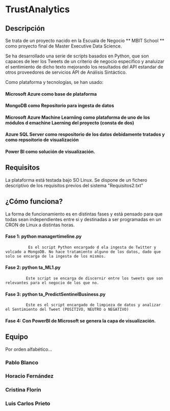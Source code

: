 # TrustAnalytics

## Descripción
Se trata de un proyecto nacido en la Escuala de Negocio ** MBIT School ** como proyecto final de Master Executive Data Science.

Se ha desarrollado una serie de scripts basados en Python, que son capaces de leer los Tweets de un criterio de negocio específico y analuizar el sentimiento de dicho texto mejorando los resultados del API estandar de otros proveedores de servicios API de Análisis Sintáctico.

Como plataforma y tecnologías, se han usado:
   #### Microsoft Azure como base de plataforma
   #### MongoDB como Repositorio para ingesta de datos
   #### Microsoft Azure Machine Learniing como plataforma de uno de los módulos d emachine Laerning del proyecto (consta de dos)
   #### Azure SQL Server como respositorio de los datos debidamente tratados y como repsoitorio de visualización
   #### Power BI como solución de visualización.

## Requisitos

La plataforma está testada bajo SO Linux.
Se dispone de un fichero descriptivo de los requisitos previos del sistema "Requisitos2.txt"

## ¿Cómo funciona?
La forma de funcionamiento es en distintas fases y está pensado para que todas sean independientes entre si y destinadas a ser programadas en un CRON de Linux a distintas horas.

#### Fase 1:  python managertimeline.py
              Es el script Python encargado d ela ingesta de Twitter y volcado a MongoDB. No hace tratamiento alguno de los datos, dado que solo se encarga de la ingesta de los mismos.

#### Fase 2: python ta_ML1.py
             Este script se encarga de discernir entre los tweets que son relevantes para el negocio de los que no. 

#### Fase 3: python ta_PredictSentinelBusiness.py
             Este es el script encargado de limpieza de datos y analizar el Sentimiento del Tweet (POSITIVO, NEUTRO o NEGATIVO)

#### Fase 4: Con PowerBI de Microsoft se genera la capa de visualización.			 
              
   
## Equipo
Por orden alfabético...

### Pablo Blanco

### Horacio Fernández

### Cristina Florín 

### Luis Carlos Prieto
